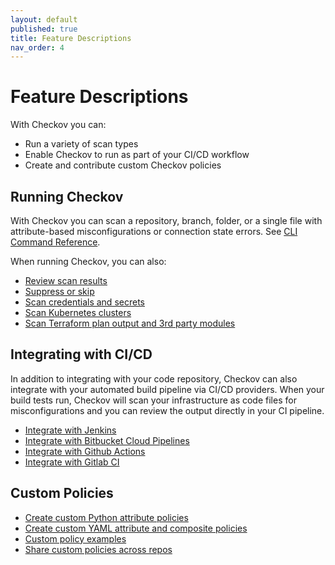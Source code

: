 ```yaml
---
layout: default
published: true
title: Feature Descriptions
nav_order: 4
---
```


# Feature Descriptions

With Checkov you can:

* Run a variety of scan types
* Enable Checkov to run as part of your CI/CD workflow
* Create and contribute custom Checkov policies

## Running Checkov

With Checkov you can scan a repository, branch, folder, or a single file with attribute-based misconfigurations or connection state errors. See [CLI Command Reference](https://www.checkov.io/2.Basics/CLI%20Command%20Reference.html).

When running Checkov, you can also:

* [Review scan results](https://www.checkov.io/2.Basics/Reviewing%20Scan%20Results.html)
* [Suppress or skip](https://www.checkov.io/2.Basics/Suppressing%20and%20Skipping%20Policies.html)
* [Scan credentials and secrets](https://www.checkov.io/2.Basics/Scanning%20Credentials%20and%20Secrets.html)
* [Scan Kubernetes clusters](https://www.checkov.io/4.Integrations/Kubernetes.html)
* [Scan Terraform plan output and 3rd party modules](https://www.checkov.io/4.Integrations/Terraform%20Scanning.html)

## Integrating with CI/CD
In addition to integrating with your code repository, Checkov can also integrate with your automated build pipeline via CI/CD providers. When your build tests run, Checkov will scan your infrastructure as code files for misconfigurations and you can review the output directly in your CI pipeline.

* [Integrate with Jenkins](https://www.checkov.io/4.Integrations/Jenkins.html)
* [Integrate with Bitbucket Cloud Pipelines](https://www.checkov.io/4.Integrations/Bitbucket%20Cloud%20Pipelines.html)
* [Integrate with Github Actions](https://www.checkov.io/4.Integrations/GitHub%20Actions.html)
* [Integrate with Gitlab CI](https://www.checkov.io/4.Integrations/GitLab%20CI.html)

## Custom Policies

* [Create custom Python attribute policies](https://www.checkov.io/3.Custom%20Policies/Python%20Custom%20Policies.html)
* [Create custom YAML attribute and composite policies](https://www.checkov.io/3.Custom%20Policies/YAML%20Custom%20Policies.html)
* [Custom policy examples](https://www.checkov.io/3.Custom%20Policies/Examples.html)
* [Share custom policies across repos](https://www.checkov.io/3.Custom%20Policies/Sharing%20Custom%20Policies.html)
